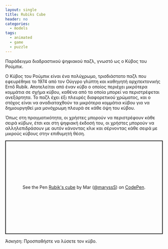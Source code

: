 ```yaml
---
layout: single
title: Rubiks Cube
header: no
categories:
  - models
tags:
  - animated
  - game
  - puzzle
---
```


Παράδειγμα διαδραστικού ψηφιακού παζλ, γνωστό ως o Κύβος του Ρούμπικ.  

Ο Κύβος του Ρούμπικ είναι ένα πολύχρωμο, τρισδιάστατο παζλ που εφευρέθηκε το 1974 από τον Ούγγρο γλύπτη και καθηγητή αρχιτεκτονικής Ernő Rubik. Αποτελείται από έναν κύβο ο οποίος περιέχει μικρότερα κομμάτια σε σχήμα κύβου, καθένα από τα οποία μπορεί να περιστρέφεται ανεξάρτητα. 
Το παζλ έχει έξι πλευρές διαφορετικού χρώματος, και ο στόχος είναι να αναδιαταχθούν τα μικρότερα κομμάτια κύβου για να δημιουργηθεί μια μονόχρωμη πλευρά σε κάθε όψη του κύβου.  

Όπως στη πραγματικότητα, οι χρήστες μπορούν να περιστρέφουν κάθε σειρά κύβων, έτσι και στη ψηφιακή έκδοσή του, οι χρήστες μπορούν να αλληλεπιδράσουν με αυτόν κάνοντας κλικ και σέρνοντας κάθε σειρά με μικρούς κύβους στην επιθυμητή θέση.  


<p class="codepen" data-height="300" data-theme-id="dark" data-default-tab="html,result" data-slug-hash="qBMWWad" data-editable="true" data-user="maryssS" style="height: 300px; box-sizing: border-box; display: flex; align-items: center; justify-content: center; border: 2px solid; margin: 1em 0; padding: 1em;">
  <span>See the Pen <a href="https://codepen.io/maryssS/pen/qBMWWad">
  Rubik's cube</a> by Mar (<a href="https://codepen.io/maryssS">@maryssS</a>)
  on <a href="https://codepen.io">CodePen</a>.</span>
</p>
<script async src="https://cpwebassets.codepen.io/assets/embed/ei.js"></script>  

Άσκηση: Προσπαθήστε να λύσετε τον κύβο.
